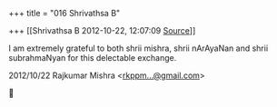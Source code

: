 +++
title = "016 Shrivathsa B"

+++
[[Shrivathsa B	2012-10-22, 12:07:09 [Source](https://groups.google.com/g/bvparishat/c/uqMxzCy3QFE)]]



I am extremely grateful to both shrii mishra, shrii nArAyaNan and shrii subrahmaNyan for this delectable exchange.  
  
  

2012/10/22 Rajkumar Mishra \<[rkppm...@gmail.com]()\>



